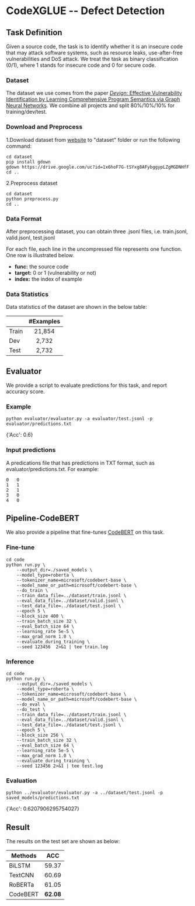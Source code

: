 # CodeXGLUE -- Defect Detection

## Task Definition

Given a source code, the task is to identify whether it is an insecure code that may attack software systems, such as resource leaks, use-after-free vulnerabilities and DoS attack.  We treat the task as binary classification (0/1), where 1 stands for insecure code and 0 for secure code.

### Dataset

The dataset we use comes from the paper [*Devign*: Effective Vulnerability Identification by Learning Comprehensive Program Semantics via Graph Neural Networks](http://papers.nips.cc/paper/9209-devign-effective-vulnerability-identification-by-learning-comprehensive-program-semantics-via-graph-neural-networks.pdf). We combine all projects and split 80%/10%/10% for training/dev/test.

### Download and Preprocess

1.Download dataset from [website](https://drive.google.com/file/d/1x6hoF7G-tSYxg8AFybggypLZgMGDNHfF/view?usp=sharing) to "dataset" folder or run the following command:

```shell
cd dataset
pip install gdown
gdown https://drive.google.com/uc?id=1x6hoF7G-tSYxg8AFybggypLZgMGDNHfF
cd ..
```

2.Preprocess dataset

```shell
cd dataset
python preprocess.py
cd ..
```

### Data Format

After preprocessing dataset, you can obtain three .jsonl files, i.e. train.jsonl, valid.jsonl, test.jsonl

For each file, each line in the uncompressed file represents one function.  One row is illustrated below.

   - **func:** the source code
   - **target:** 0 or 1 (vulnerability or not)
   - **index:** the index of example

### Data Statistics

Data statistics of the dataset are shown in the below table:

|       | #Examples |
| ----- | :-------: |
| Train |  21,854   |
| Dev   |   2,732   |
| Test  |   2,732   |

## Evaluator

We provide a script to evaluate predictions for this task, and report accuracy score.

### Example

```shell
python evaluator/evaluator.py -a evaluator/test.jsonl -p evaluator/predictions.txt
```

{'Acc': 0.6}

### Input predictions

A predications file that has predictions in TXT format, such as evaluator/predictions.txt. For example:

```shell
0	0
1	1
2	1
3	0
4	0
```

## Pipeline-CodeBERT

We also provide a pipeline that fine-tunes [CodeBERT](https://arxiv.org/pdf/2002.08155.pdf) on this task. 

### Fine-tune

```shell
cd code
python run.py \
    --output_dir=./saved_models \
    --model_type=roberta \
    --tokenizer_name=microsoft/codebert-base \
    --model_name_or_path=microsoft/codebert-base \
    --do_train \
    --train_data_file=../dataset/train.jsonl \
    --eval_data_file=../dataset/valid.jsonl \
    --test_data_file=../dataset/test.jsonl \
    --epoch 5 \
    --block_size 400 \
    --train_batch_size 32 \
    --eval_batch_size 64 \
    --learning_rate 5e-5 \
    --max_grad_norm 1.0 \
    --evaluate_during_training \
    --seed 123456  2>&1 | tee train.log
```


### Inference

```shell
cd code
python run.py \
    --output_dir=./saved_models \
    --model_type=roberta \
    --tokenizer_name=microsoft/codebert-base \
    --model_name_or_path=microsoft/codebert-base \
    --do_eval \
    --do_test \
    --train_data_file=../dataset/train.jsonl \
    --eval_data_file=../dataset/valid.jsonl \
    --test_data_file=../dataset/test.jsonl \
    --epoch 5 \
    --block_size 256 \
    --train_batch_size 32 \
    --eval_batch_size 64 \
    --learning_rate 5e-5 \
    --max_grad_norm 1.0 \
    --evaluate_during_training \
    --seed 123456 2>&1 | tee test.log
```

### Evaluation

```shell
python ../evaluator/evaluator.py -a ../dataset/test.jsonl -p saved_models/predictions.txt
```

{'Acc': 0.6207906295754027}

## Result

The results on the test set are shown as below:

| Methods  |    ACC    |
| -------- | :-------: |
| BiLSTM   |   59.37   |
| TextCNN  |   60.69   |
| RoBERTa  |   61.05   |
| CodeBERT | **62.08** |

